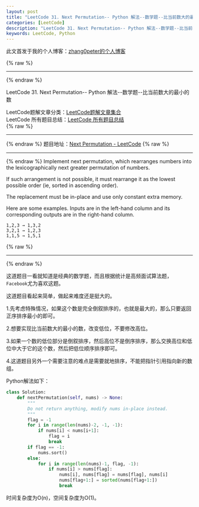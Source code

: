 ```yaml
---
layout: post
title: "LeetCode 31. Next Permutation-- Python 解法--数学题--比当前数大的最小的数"
categories: [LeetCode]
description: "LeetCode 31. Next Permutation-- Python 解法--数学题--比当前数大的最小的数"
keywords: LeetCode, Python
---
```


此文首发于我的个人博客：[zhang0peter的个人博客](https://zhang0peter.com)         

{% raw %}
***          
{% endraw %}


LeetCode 31. Next Permutation-- Python 解法--数学题--比当前数大的最小的数

LeetCode题解文章分类：[LeetCode题解文章集合](https://zhang0peter.com/categories/#LeetCode)               
LeetCode 所有题目总结：[LeetCode 所有题目总结](https://zhang0peter.blog.csdn.net/article/details/100055202)                                  
{% raw %}
***          
{% endraw %}
题目地址：[Next Permutation - LeetCode](https://leetcode.com/problems/next-permutation/)
{% raw %}
***          
{% endraw %}
Implement next permutation, which rearranges numbers into the lexicographically next greater permutation of numbers.

If such arrangement is not possible, it must rearrange it as the lowest possible order (ie, sorted in ascending order).

The replacement must be in-place and use only constant extra memory.

Here are some examples. Inputs are in the left-hand column and its corresponding outputs are in the right-hand column.
```
1,2,3 → 1,3,2
3,2,1 → 1,2,3
1,1,5 → 1,5,1
```

{% raw %}
***          
{% endraw %}

这道题目一看就知道是经典的数学题，而且根据统计是高频面试算法题，`Facebook`尤为喜欢这题。

这道题目看起来简单，做起来难度还是挺大的。

1.先考虑特殊情况，如果这个数是完全倒叙排序的，也就是最大的，那么只要返回正序排序最小的即可。

2.想要实现比当前数大的最小的数，改变低位，不要修改高位。

3.如果一个数的低位部分是倒叙排序，然后高位不是倒序排序，那么交换高位和低位中大于它的这个数，然后把低位顺序排序即可。

4.这道题目另外一个需要注意的难点是需要就地排序，不能把指针引用指向新的数组。

Python解法如下：
```python
class Solution:
    def nextPermutation(self, nums) -> None:
        """
        Do not return anything, modify nums in-place instead.
        """
        flag = -1
        for i in range(len(nums)-2, -1, -1):
            if nums[i] < nums[i+1]:
                flag = i
                break
        if flag == -1:
            nums.sort()
        else:
            for i in range(len(nums)-1, flag, -1):
                if nums[i] > nums[flag]:
                    nums[i], nums[flag] = nums[flag], nums[i]
                    nums[flag+1:] = sorted(nums[flag+1:])
                    break

```

时间复杂度为O(n)，空间复杂度为O(1)。

